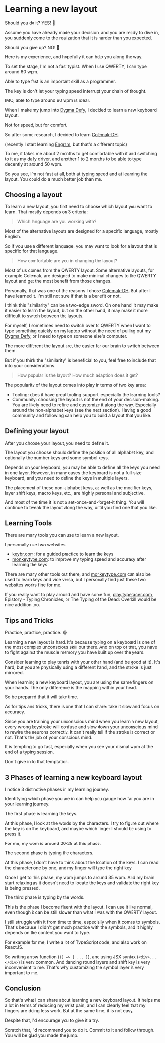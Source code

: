 # Learning a new layout

Should you do it? YES! 💯

Assume you have already made your decision, and you are ready to dive in,
you suddenly come to the realization that it is harder than you expected.

Should you give up? NO! 🙅

Here is my experience, and hopefully it can help you along the way.

To set the stage, I'm not a fast typist.
When I use QWERTY, I can type around 60 wpm.

Able to type fast is an important skill as a programmer.

The key is don't let your typing speed interrupt your chain of thought.

IMO, able to type around 90 wpm is ideal.

When I make my jump into [Dygma Defy],
I decided to learn a new keyboard layout.

Not for speed, but for comfort.

So after some research, I decided to learn [Colemak-DH].

(recently I start learning [Engram], but that's a different topic)

To me, it takes me about 2 months to get comfortable with it and switching to it as my daily driver,
and another 1 to 2 months to be able to type decently at around 50 wpm.

So you see, I'm not fast at all, both at typing speed and at learning the layout.
You could do a much better job than me.

## Choosing a layout

To learn a new layout, you first need to choose which layout you want to learn.
That mostly depends on 3 criteria:

> Which language are you working with?

Most of the alternative layouts are designed for a specific language,
mostly English.

So if you use a different language, you may want to look for a layout that is specific for that language.

> How comfortable are you in changing the layout?

Most of us comes from the QWERTY layout.
Some alternative layouts,
for example Colemak,
are designed to make minimal changes to the QWERTY layout and get the most benefit from those changes.

Personally, that was one of the reasons I chose [Colemak-DH].
But after I have learned it, I'm still not sure if that is a benefit or not.

I think this "similarity" can be a two-edge sword.
On one hand, it may make it easier to learn the layout,
but on the other hand, it may make it more difficult to switch between the layouts.

For myself, I sometimes need to switch over to QWERTY when I want to type something quickly on my laptop without the need of pulling out my [Dygma Defy],
or I need to type on someone else's computer.

The more different the layout are, the easier for our brain to switch between them.

But if you think the "similarity" is beneficial to you, feel free to include that into your considerations.

> How popular is the layout? How much adaption does it get?

The popularity of the layout comes into play in terms of two key area:

- Tooling: does it have great tooling support, especially the learning tools?
- Community: choosing the layout is not the end of your decision-making. You are likely need to refine and customize it along the way.
  Especially around the non-alphabet keys (see the next section). Having a good community and following can help you to build a layout that you like.

## Defining your layout

After you choose your layout, you need to define it.

The layout you choose should define the position of all alphabet key,
and optionally the number keys and some symbol keys.

Depends on your keyboard, you may be able to define all the keys you need in one layer.
However, in many cases the keyboard is not a full-size keyboard, and you need to define the keys in multiple layers.

The placement of these non-alphabet keys, as well as the modifier keys, layer shift keys, macro keys, etc.,
are highly personal and subjective.

And most of the time it is not a set-once-and-forget-it thing.
You will continue to tweak the layout along the way, until you find one that you like.

## Learning Tools

There are many tools you can use to learn a new layout.

I personally use two websites:

- [keybr.com]: for a guided practice to learn the keys
- [monkeytype.com]: to improve my typing speed and accuracy after learning the keys

There are many other tools out there, and [monkeytype.com] can also be used to learn keys and vice versa,
but I personally find just these two websites works fine for me.

If you really want to play around and have some fun,
[play.typeracer.com], Epistory - Typing Chronicles,
or The Typing of the Dead: Overkill would be nice addition too.

## Tips and Tricks

Practice, practice, practice. 😂

Learning a new layout is hard.
It's because typing on a keyboard is one of the most complex unconscious skill out there.
And on top of that, you have to fight against the muscle memory you have built up over the years.

Consider learning to play tennis with your other hand (and be good at it).
It's hard, but you are physically using a different hand, and the stroke is just mirrored.

When learning a new keyboard layout, you are using the same fingers on your hands.
The only difference is the mapping within your head.

So be prepared that it will take time.

As for tips and tricks, there is one that I can share: take it slow and focus on accuracy.

Since you are training your unconscious mind when you learn a new layout,
every wrong keystroke will confuse and slow down your unconscious mind to rewire the neurons correctly.
It can't really tell if the stroke is correct or not. That's the job of your conscious mind.

It is tempting to go fast, especially when you see your dismal wpm at the end of a typing session.

Don't give in to that temptation.

## 3 Phases of learning a new keyboard layout

I notice 3 distinctive phases in my learning journey.

Identifying which phase you are in can help you gauge how far you are in your learning journey.

The first phase is learning the keys.

At this phase, I look at the words by the characters.
I try to figure out where the key is on the keyboard,
and maybe which finger I should be using to press it.

For me, my wpm is around 20-25 at this phase.

The second phase is typing the characters.

At this phase, I don't have to think about the location of the keys.
I can read the character one by one, and my finger will type the right key.

Once I get to this phase, my wpm jumps to around 35 wpm.
And my brain start relaxing as it doesn't need to locate the keys and validate the right key is being pressed.

The third phase is typing by the words.

This is the phase I become fluent with the layout.
I can use it like normal, even though it can be still slower than what I was with the QWERTY layout.

I still struggle with it from time to time, especially when it comes to symbols.
That's because I didn't get much practice with the symbols,
and it highly depends on the content you want to type.

For example for me, I write a lot of TypeScript code, and also work on ReactJS.

So writing arrow function (`() => { ... }`), and using JSX syntax (`<div>...</div>`) is very common.
And dancing round layers and shift key is very inconvenient to me.
That's why customizing the symbol layer is very important to me.

## Conclusion

So that's what I can share about learning a new keyboard layout.
It helps me a lot in terms of reducing my wrist pain, and I can clearly feel that my fingers are doing less work.
But at the same time, it is not easy.

Despite that, I'd encourage you to give it a try.

Scratch that, I'd recommend you to do it.
Commit to it and follow through.
You will be glad you made the jump.

[Colemak-DH]: https://colemakmods.github.io/mod-dh/
[Dygma Defy]: https://www.dygma.com/defy
[keybr.com]: https://www.keybr.com/
[monkeytype.com]: https://monkeytype.com/
[play.typeracer.com]: https://play.typeracer.com/
[Engram]: https://engram.dev/
